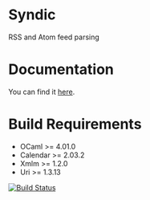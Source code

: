 Syndic
======

RSS and Atom feed parsing

Documentation
=============

You can find it [here](http://cumulus.github.io/Syndic/doc).

Build Requirements
==================

 * OCaml >= 4.01.0
 * Calendar >= 2.03.2
 * Xmlm >= 1.2.0
 * Uri >= 1.3.13

[![Build Status](https://travis-ci.org/Cumulus/Syndic.svg?branch=master)](https://travis-ci.org/Cumulus/Syndic)
